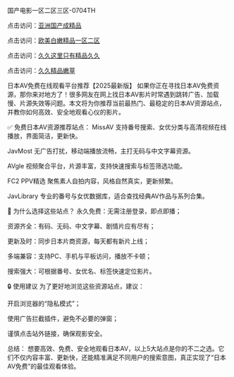 
国产电影一区二区三区-0704TH

点击访问：<a href="https://gsd-agv.pages.dev/">亚洲国产成精品</a>

点击访问：<a href="https://gda-c7m.pages.dev/">欧美白嫩精品一区二区</a>

点击访问：<a href="https://tfda.pages.dev/">久久这里只有精品久久</a>

点击访问：<a href="https://vassv.pages.dev/">久久精品嫩草</a>


日本AV免费在线观看平台推荐【2025最新版】
如果你正在寻找日本AV免费资源，那你来对地方了！很多网友在网上找日本AV影片时常遇到跳转广告、加载慢、片源失效等问题。本文将为你推荐当前最热门、最稳定的日本AV资源站点，并教你如何高效、安全地观看心仪的影片。

✅ 免费日本AV资源推荐站点：
MissAV
支持番号搜索、女优分类与高清视频在线播放，界面简洁，更新快。

JavMost
无广告打扰，移动端播放流畅，主打无码与中文字幕资源。

AVgle
视频聚合平台，片源丰富，支持快速搜索与标签筛选功能。

FC2 PPV精选
聚焦素人自拍内容，风格自然真实，更新频繁。

JavLibrary
专业的番号与女优数据库，适合查找经典AV作品与系列合集。

🚀 为什么选择这些站点？
永久免费：无需注册登录，即点即播；

资源齐全：有码、无码、中文字幕、剧情片应有尽有；

更新及时：同步日本片商资源，每天都有新片上线；

多端兼容：支持PC、手机与平板访问，播放不卡顿；

搜索强大：可根据番号、女优名、标签快速定位影片。

🔒 使用建议
为了更好地浏览这些资源站点，建议：

开启浏览器的“隐私模式”；

使用广告拦截插件，避免不必要的弹窗；

谨慎点击站外链接，确保观影安全。

总结：
想要高效、免费、安全地观看日本AV，以上5大站点是你的不二之选。它们不仅内容丰富、更新快，还能精准满足不同用户的搜索意图，真正实现了“日本AV免费”的最佳观看体验。








<span style="display:none;">[Canonical link]( https://github.com/tn250241/48548 ）</span>
